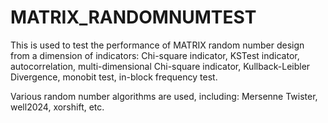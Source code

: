 # MATRIX_RANDOMNUMTEST


This is used to test the performance of MATRIX random number design from a dimension of indicators: Chi-square indicator, KSTest indicator, autocorrelation, multi-dimensional Chi-square indicator, Kullback-Leibler Divergence, monobit test, in-block frequency test. 

Various random number algorithms are used, including: Mersenne Twister, well2024, xorshift, etc.

